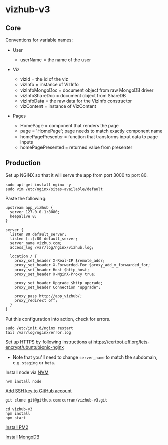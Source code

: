 # vizhub-v3

## Core

Conventions for variable names:

- User
  - userName = the name of the user
- Viz

  - vizId = the id of the viz
  - vizInfo = instance of VizInfo
  - vizInfoMongoDoc = document object from raw MongoDB driver
  - vizInfoShareDoc = document object from ShareDB
  - vizInfoData = the raw data for the VizInfo constructor
  - vizContent = instance of VizContent

- Pages
  - HomePage = component that renders the page
  - page = 'HomePage'; page needs to match exactly component name
  - homePagePresenter = function that transforms input data to page inputs
  - homePagePresented = returned value from presenter

## Production

Set up NGINX so that it will serve the app from port 3000 to port 80.

```
sudo apt-get install nginx -y
sudo vim /etc/nginx/sites-available/default
```

Paste the following:

```
upstream app_vizhub {
  server 127.0.0.1:8080;
  keepalive 8;
}

server {
  listen 80 default_server;
  listen [::]:80 default_server;
  server_name vizhub.com;
  access_log /var/log/nginx/vizhub.log;

  location / {
    proxy_set_header X-Real-IP $remote_addr;
    proxy_set_header X-Forwarded-For $proxy_add_x_forwarded_for;
    proxy_set_header Host $http_host;
    proxy_set_header X-NginX-Proxy true;

    proxy_set_header Upgrade $http_upgrade;
    proxy_set_header Connection "upgrade";

    proxy_pass http://app_vizhub/;
    proxy_redirect off;
  }
}
```

Put this configuration into action, check for errors.

```
sudo /etc/init.d/nginx restart
tail /var/log/nginx/error.log
```

Set up HTTPS by following instructions at https://certbot.eff.org/lets-encrypt/ubuntubionic-nginx

- Note that you'll need to change `server_name` to match the subdomain, e.g. `staging` or `beta`.

Install node via [NVM](https://github.com/nvm-sh/nvm#install--update-script)

```
nvm install node
```

[Add SSH key to GitHub account](https://docs.github.com/en/enterprise-server@3.0/github/authenticating-to-github/connecting-to-github-with-ssh/adding-a-new-ssh-key-to-your-github-account)

`git clone git@github.com:curran/vizhub-v3.git`

```
cd vizhub-v3
npm install
npm start
```

[Install PM2](https://pm2.keymetrics.io/docs/usage/quick-start/)

[Install MongoDB](https://docs.mongodb.com/manual/tutorial/install-mongodb-on-ubuntu/)

